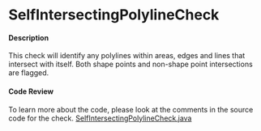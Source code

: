 # SelfIntersectingPolylineCheck

#### Description

This check will identify any polylines within areas, edges and lines that intersect with itself. Both shape points 
and non-shape point intersections are flagged.

#### Code Review

To learn more about the code, please look at the comments in the source code for the check.
[SelfIntersectingPolylineCheck.java](../../src/main/java/org/openstreetmap/altas/checks/checks/validation/intersections/SelfIntersectingPolylineCheck.java)
